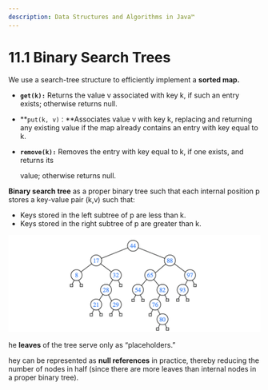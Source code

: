```yaml
---
description: Data Structures and Algorithms in Java™
---
```


# 11.1 Binary Search Trees

We use a search-tree structure to efficiently implement a **sorted map.**

* **`get(k):`** Returns the value v associated with key k, if such an entry exists; otherwise returns null.
* **`put(k, v)：`**Associates value v with key k, replacing and returning any existing value if the map already contains an entry with key equal to k.
* **`remove(k):`** Removes the entry with key equal to k, if one exists, and returns its

  value; otherwise returns null.

**Binary search tree** as a proper binary tree  such that each internal position p stores a key-value pair \(k,v\) such that:

* Keys stored in the left subtree of p are less than k.
* Keys stored in the right subtree of p are greater than k.

![a binary search tree](../.gitbook/assets/jie-ping-20210713-xia-wu-11.58.19.png)

he **leaves** of the tree serve only as “placeholders.” 

hey can be represented as **null references** in practice, thereby reducing the number of nodes in half \(since there are more leaves than internal nodes in a proper binary tree\).

  




  


